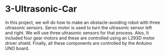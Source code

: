 # 3-Ultrasonic-Car

 In this project, we will do how to make an obstacle-avoiding robot with three ultrasonic sensors.
 Servo motor is used to turn the ultrasonic sensor left and right.
 We will use three ultrasonic sensors for that process.
 Also, It included four gear motors and these are controlled using an L293D motor driver shield.
 Finally, all these components are controlled by the Arduino UNO board.
